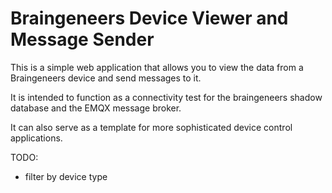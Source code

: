# Braingeneers Device Viewer and Message Sender

This is a simple web application that allows you to view the data from a Braingeneers device and send messages to it.

It is intended to function as a connectivity test for the braingeneers shadow database and the EMQX message broker.

It can also serve as a template for more sophisticated device control applications.

TODO:
 - filter by device type
